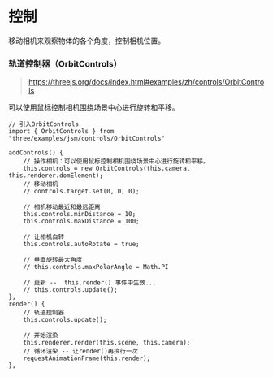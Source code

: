 # 控制

移动相机来观察物体的各个角度，控制相机位置。

### 轨道控制器（OrbitControls）

> https://threejs.org/docs/index.html#examples/zh/controls/OrbitControls

可以使用鼠标控制相机围绕场景中心进行旋转和平移。

```
// 引入OrbitControls
import { OrbitControls } from "three/examples/jsm/controls/OrbitControls"
```

```
addControls() {
    // 操作相机：可以使用鼠标控制相机围绕场景中心进行旋转和平移。
    this.controls = new OrbitControls(this.camera, this.renderer.domElement);
    // 移动相机
    // controls.target.set(0, 0, 0);
    
    // 相机移动最近和最远距离
    this.controls.minDistance = 10;
    this.controls.maxDistance = 100;
    
    // 让相机自转 
    this.controls.autoRotate = true;
    
    // 垂直旋转最大角度
    // this.controls.maxPolarAngle = Math.PI
    
    // 更新 --  this.render() 事件中生效...
    // this.controls.update();
}, 
render() {
    // 轨道控制器
    this.controls.update();
    
    // 开始渲染
    this.renderer.render(this.scene, this.camera);
    // 循环渲染 -- 让render()再执行一次
    requestAnimationFrame(this.render);
},
```